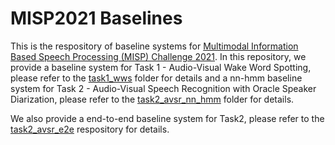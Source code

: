 # MISP2021 Baselines

This is the respository of baseline systems for [
Multimodal Information Based Speech Processing (MISP) Challenge 2021](https://mispchallenge.github.io). In this repository, we provide a baseline system for Task 1 - Audio-Visual Wake Word Spotting, please refer to the [task1_wws](./task1_wws) folder for details and a nn-hmm baseline system for Task 2 -  Audio-Visual Speech Recognition with Oracle Speaker Diarization, please refer to the [task2_avsr_nn_hmm](./task2_avsr_nn_hmm) folder for details.

We also provide a end-to-end baseline system for Task2, please refer to the [task2_avsr_e2e](https://github.com/espnet/espnet/tree/master/egs2/misp2021) respository for details.